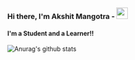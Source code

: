 ### Hi there, I'm Akshit Mangotra - <img src="https://github.com/TheDudeThatCode/TheDudeThatCode/blob/master/Assets/Hi.gif" width="26px">

#### I'm a Student and a Learner!!
<!--
**Akshit6828/Akshit6828** is a ✨ _special_ ✨ repository because its `README.md` (this file) appears on your GitHub profile.

Here are some ideas to get you started:

- 🔭 I’m currently working on ...
- 🌱 I’m currently learning ...
- 👯 I’m looking to collaborate on ...
- 🤔 I’m looking for help with ...
- 💬 Ask me about ...
- 📫 How to reach me: ...
- 😄 Pronouns: ...
- ⚡ Fun fact: ...
-->
![Anurag's github stats](https://github-readme-stats.vercel.app/api?username=Akshit6828&theme=react&show_icons=true)
